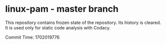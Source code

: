 # linux-pam - master branch

This repository contains frozen state of the repository.
Its history is cleared. It is used only for static code
analysis with Codacy.

Commit Time: 1702019776